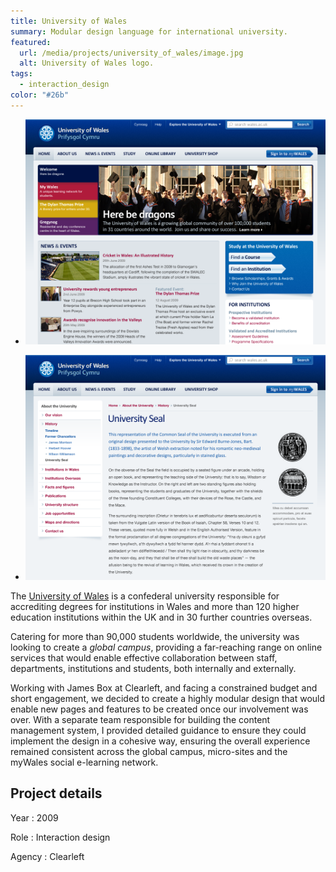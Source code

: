 ```yaml
---
title: University of Wales
summary: Modular design language for international university.
featured:
  url: /media/projects/university_of_wales/image.jpg
  alt: University of Wales logo.
tags:
  - interaction_design
color: "#26b"
---
```


- ![Home page.](../media/projects/university_of_wales/homepage_screenshot.png)

- ![About page.](../media/projects/university_of_wales/about_screenshot.png)

The [University of Wales][1] is a confederal university responsible for accrediting degrees for institutions in Wales and more than 120 higher education institutions within the UK and in 30 further countries overseas.

Catering for more than 90,000 students worldwide, the university was looking to create a _global campus_, providing a far-reaching range on online services that would enable effective collaboration between staff, departments, institutions and students, both internally and externally.

Working with James Box at Clearleft, and facing a constrained budget and short engagement, we decided to create a highly modular design that would enable new pages and features to be created once our involvement was over. With a separate team responsible for building the content management system, I provided detailed guidance to ensure they could implement the design in a cohesive way, ensuring the overall experience remained consistent across the global campus, micro-sites and the myWales social e-learning network.

## Project details

Year
: 2009

Role
: Interaction design

Agency
: Clearleft

[1]: https://www.wales.ac.uk
